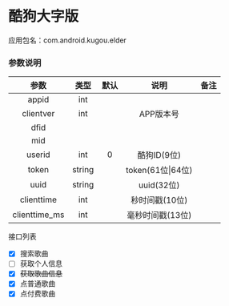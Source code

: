 # 酷狗大字版
应用包名：com.android.kugou.elder

### 参数说明

| 参数 | 类型 | 默认 | 说明 | 备注 |
| :---: | :---: | :---: | :---: | :---: |
| appid | int |
| clientver | int |  | APP版本号 |
| dfid |
| mid |
| userid | int | 0 | 酷狗ID(9位) |
| token | string |  | token(61位\|64位) |
| uuid | string |  | uuid(32位) |
| clienttime | int |  | 秒时间戳(10位) |
| clienttime_ms | int |  | 毫秒时间戳(13位) |

<summary>接口列表</summary>

- [x] 搜索歌曲
- [ ] 获取个人信息
- [x] ~~获取歌曲信息~~
- [x] 点普通歌曲
- [x] 点付费歌曲

